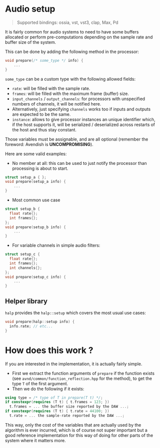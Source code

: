 # Audio setup

> Supported bindings: ossia, vst, vst3, clap, Max, Pd

It is fairly common for audio systems to need to have some buffers allocated or perform pre-computations depending on the sample rate and buffer size of the system.

This can be done by adding the following method in the processor:

```cpp
void prepare(/* some_type */ info) {
    ...
}
```

`some_type` can be a custom type with the following allowed fields: 

* `rate`: will be filled with the sample rate.
* `frames`: will be filled with the maximum frame (buffer) size.
* `input_channels` / `output_channels`: for processors with unspecified numbers of channels, it will be notified here.
* Alternatively, just specifying `channels` works too if inputs and outputs are expected to be the same.
* `instance`: allows to give processor instances an unique identifier which, if the host supports it, will be serialized / deserialized across restarts of the host and thus stay constant.

Those variables must be assignable, and are all optional (remember the foreword: Avendish is **UNCOMPROMISING**).

Here are some valid examples:

- No member at all: this can be used to just notify the processor than processing is about to start.
```cpp
struct setup_a { };
void prepare(setup_a info) {
    ...
}
```

- Most common use case
```cpp
struct setup_b {
  float rate{};
  int frames{};
};
void prepare(setup_b info) {
    ...
}
```

- For variable channels in simple audio filters:
```cpp
struct setup_c {
  float rate{};
  int frames{};
  int channels{};
};
void prepare(setup_c info) {
    ...
}
```

## Helper library

`halp` provides the `halp::setup` which covers the most usual use cases: 

```cpp
void prepare(halp::setup info) {
  info.rate; // etc...
}
```

# How does this work ?

If you are interested in the implementation, it is actually fairly simple.

- First we extract the function arguments of `prepare` if the function exists (see `avnd/common/function_reflection.hpp` for the method), to get the type `T` of the first argument.
- Then we do the following if it exists:

```cpp
using type = /* type of T in prepare(T t) */;
if constexpr(requires (T t) { t.frames = 123; })
  t.frames = ... the buffer size reported by the DAW ...;
if constexpr(requires (T t) { t.rate = 44100; })
  t.rate = ... the sample-rate reported by the DAW ...;
```

This way, only the cost of the variables that are actually used by the algorithm is ever incurred, which is of course not super important but a good reference implementation for this way of doing for other parts of the system where it matters more. 
